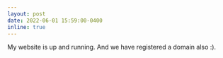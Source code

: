 ```yaml
---
layout: post
date: 2022-06-01 15:59:00-0400
inline: true
---
```


My website is up and running. And we have registered a domain also :).
